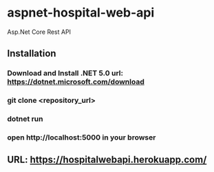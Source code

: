 # aspnet-hospital-web-api

Asp.Net Core Rest API

## Installation

### Download and Install .NET 5.0 url: https://dotnet.microsoft.com/download
### git clone <repository_url>
### dotnet run
### open http://localhost:5000 in your browser

## URL: https://hospitalwebapi.herokuapp.com/
